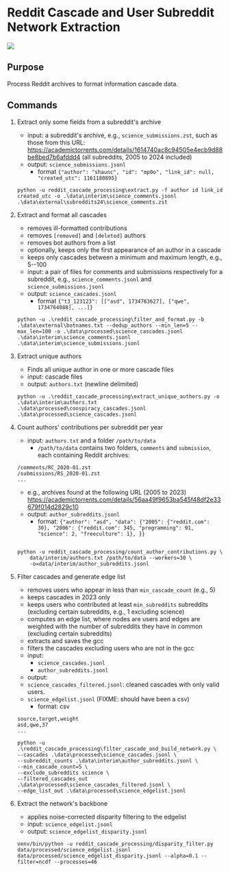 # Reddit Cascade and User Subreddit Network Extraction

<a target="_blank" href="https://cookiecutter-data-science.drivendata.org/">
    <img src="https://img.shields.io/badge/CCDS-Project%20template-328F97?logo=cookiecutter" />
</a>

## Purpose
Process Reddit archives to format information cascade data.

## Commands

1. Extract only some fields from a subreddit's archive
    - input: a subreddit's archive, e.g., `science_submissions.zst`, such as those from this URL: https://academictorrents.com/details/1614740ac8c94505e4ecb9d88be8bed7b6afddd4 (all subreddits, 2005 to 2024 included)
    - output: `science_submissions.jsonl` 
      - format `{"author": "shaunc", "id": "mp0o", "link_id": null, "created_utc": 1161180895}`
    ```shell
    python -u reddit_cascade_processing\extract.py -f author id link_id created_utc -o .\data\interim\science_comments.jsonl .\data\external\subreddits24\science_comments.zst
    ```

2. Extract and format all cascades
   - removes ill-formatted contributions
   - removes `[removed]` and `[deleted]` authors
   - removes bot authors from a list
   - optionally, keeps only the first appearance of an author in a cascade
   - keeps only cascades between a minimum and maximum length, e.g., 5--100
   - input: a pair of files for comments and submissions respectively for a subreddit, e.g., `science_comments.jsonl` and `science_submissions.jsonl` 
   - output: `science_cascades.jsonl` 
      - format `{"t3_123123": [["asd", 1734763627], ["qwe", 1734764088], ...]}`
    ```shell
    python -u .\reddit_cascade_processing\filter_and_format.py -b .\data\external\botnames.txt --dedup_authors --min_len=5 --max_len=100 -o .\data\processed\science_cascades.jsonl .\data\interim\science_comments.jsonl .\data\interim\science_submissions.jsonl
    ```

3. Extract unique authors
   - Finds all unique author in one or more cascade files
   - input: cascade files 
   - output: `authors.txt` (newline delimited)
    ```shell
    python -u .\reddit_cascade_processing\extract_unique_authors.py -o .\data\interim\authors.txt .\data\processed\conspiracy_cascades.jsonl .\data\processed\science_cascades.jsonl
    ```
4. Count authors' contributions per subreddit per year 
   - input: `authors.txt` and a folder `/path/to/data`
     - `/path/to/data` contains two folders, `comments` and `submission`, each containing Reddit archives:
    ```shell
    /comments/RC_2020-01.zst
    /submissions/RS_2020-01.zst
    ...
    ```
   - e.g., archives found at the following URL (2005 to 2023) https://academictorrents.com/details/56aa49f9653ba545f48df2e33679f014d2829c10
   - output: `author_subreddits.jsonl`
     - format: `{"author": "asd", "data": {"2005": {"reddit.com": 30}, "2006": {"reddit.com": 345, "programming": 91, "science": 2, "freeculture": 1}, }}`
    ```shell
    
    python -u reddit_cascade_processing/count_author_contributions.py \
        data/interim/authors.txt /path/to/data --workers=30 \
        -o=data/interim/author_subreddits.jsonl
    ```
5. Filter cascades and generate edge list
   - removes users who appear in less than `min_cascade_count` (e.g., 5)
   - keeps cascades in 2023 only
   - keeps users who contributed at least `min_subreddits` subreddits (excluding certain subreddits, e.g., 1 excluding science)
   - computes an edge list, where nodes are users and edges are weighted with the number of subreddits they have in common (excluding certain subreddits)
   - extracts and saves the gcc
   - filters the cascades excluding users who are not in the gcc
   - input: 
     - `science_cascades.jsonl`
     - `author_subreddits.jsonl`
   - output: 
   - `science_cascades_filtered.jsonl`: cleaned cascades with only valid users.
   - `science_edgelist.jsonl` (FIXME: should have been a csv)
     - format: csv
    ```csv
    source,target,weight
    asd,qwe,37
    ...
    ```
    ```shell
    python -u .\reddit_cascade_processing\filter_cascade_and_build_network.py \ 
    --cascades .\data\processed\science_cascades.jsonl \
    --subreddit_counts .\data\interim\author_subreddits.jsonl \ 
    --min_cascade_count=5 \
    --exclude_subreddits science \
    --filtered_cascades_out .\data\processed\science_cascades_filtered.jsonl \
    --edge_list_out .\data\processed\science_edgelist.jsonl
    ```
6. Extract the network's backbone
   - applies noise-corrected disparity filtering to the edgelist
   - input: `science_edgelist.jsonl`
   - output: `science_edgelist_disparity.jsonl`
   ```shell
   venv/bin/python -u reddit_cascade_processing/disparity_filter.py data/processed/science_edgelist.jsonl data/processed/science_edgelist_disparity.jsonl --alpha=0.1 --filter=ncdf --processes=46
   ```

